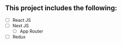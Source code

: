 ## This project includes the following:
- [ ] React JS
- [ ] Next JS
    - [ ] App Router
- [ ] Redux
